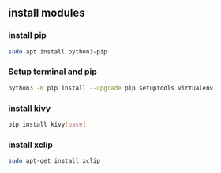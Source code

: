 ## install modules

### install pip
```bash
sudo apt install python3-pip
```

### Setup terminal and pip
```bash
python3 -m pip install --upgrade pip setuptools virtualenv
```

### install kivy
```bash
pip install kivy[base]
```

### install xclip
```bash
sudo apt-get install xclip
```